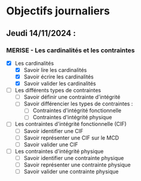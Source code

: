 # Objectifs journaliers

## Jeudi 14/11/2024 :

### MERISE - Les cardinalités et les contraintes

- [x] Les cardinalités
  - [x] Savoir lire les cardinalités
  - [x] Savoir écrire les cardinalités
  - [x] Savoir valider les cardinalités

- [ ] Les différents types de contraintes
  - [ ] Savoir définir une contrainte d'intégrité
  - [ ] Savoir différencier les types de contraintes :
    - [ ] Contraintes d'intégrité fonctionnelle
    - [ ] Contraintes d'intégrité physique

- [ ] Les contraintes d'intégrité fonctionnelle (CIF)
  - [ ] Savoir identifier une CIF
  - [ ] Savoir représenter une CIF sur le MCD
  - [ ] Savoir valider une CIF

- [ ] Les contraintes d'intégrité physique
  - [ ] Savoir identifier une contrainte physique
  - [ ] Savoir représenter une contrainte physique
  - [ ] Savoir valider une contrainte physique

